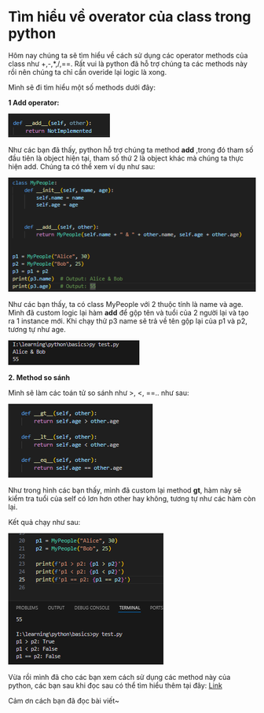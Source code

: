 # Tìm hiểu về overator của class trong python

Hôm nay chúng ta sẽ tìm hiểu về cách sử dụng các operator methods của class như +,-,*,/,==. Rất vui là python đã hỗ trợ chúng ta các methods này rồi nên chúng ta chỉ cần overide lại logic là xong.

Mình sẽ đi tìm hiểu một số methods dưới đây:

**1 Add operator:**

![image.png](imgs/hau_operator.png)

Như các bạn đã thấy, python hỗ trợ chúng ta method __add__ ,trong đó tham số đầu tiên là object  hiện tại, tham số thứ 2 là object khác mà chúng ta thực hiện add. Chúng ta có thể xem ví dụ như sau:

![image.png](imgs/hau_operator1.png)

Như các bạn thấy, ta có class MyPeople với 2 thuộc tính là name và age. Mình đã custom logic lại hàm __add__ để gộp tên và tuổi của 2 người lại và tạo ra 1 instance mới. Khi chạy thử p3 name sẽ trả về tên gộp lại của p1 và p2, tương tự như age.

![image.png](imgs/hau_operator2.png)

**2. Method so sánh** 

Mình sẽ làm các toán tử so sánh như >, <, ==.. như sau:

![image.png](imgs/hau_operator3.png)

Như trong hình các bạn thấy, mình đã custom lại method __gt__, hàm này sẽ kiểm tra tuổi của self có lơn hơn other hay không, tương tự như các hàm còn lại.

Kết quả chạy như sau:

![image.png](imgs/hau_operator4.png)

Vừa rồi mình đã cho các bạn xem cách sử dụng các method này của python, các bạn sau khi đọc sau có thể tìm hiểu thêm tại đây: [Link](https://www.geeksforgeeks.org/python/operator-overloading-in-python/)

Cảm ơn cách bạn đã đọc bài viết~